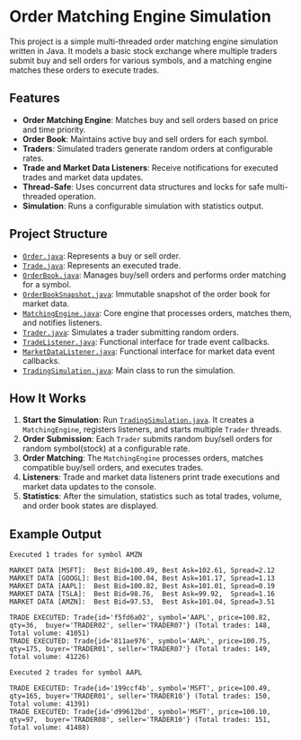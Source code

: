 # Order Matching Engine Simulation

This project is a simple multi-threaded order matching engine simulation written in Java. It models a basic stock exchange where multiple traders submit buy and sell orders for various symbols, and a matching engine matches these orders to execute trades.

## Features

- **Order Matching Engine**: Matches buy and sell orders based on price and time priority.
- **Order Book**: Maintains active buy and sell orders for each symbol.
- **Traders**: Simulated traders generate random orders at configurable rates.
- **Trade and Market Data Listeners**: Receive notifications for executed trades and market data updates.
- **Thread-Safe**: Uses concurrent data structures and locks for safe multi-threaded operation.
- **Simulation**: Runs a configurable simulation with statistics output.

## Project Structure

- [`Order.java`](Order.java): Represents a buy or sell order.
- [`Trade.java`](Trade.java): Represents an executed trade.
- [`OrderBook.java`](OrderBook.java): Manages buy/sell orders and performs order matching for a symbol.
- [`OrderBookSnapshot.java`](OrderBookSnapshot.java): Immutable snapshot of the order book for market data.
- [`MatchingEngine.java`](MatchingEngine.java): Core engine that processes orders, matches them, and notifies listeners.
- [`Trader.java`](Trader.java): Simulates a trader submitting random orders.
- [`TradeListener.java`](TradeListener.java): Functional interface for trade event callbacks.
- [`MarketDataListener.java`](MarketDataListener.java): Functional interface for market data event callbacks.
- [`TradingSimulation.java`](TradingSimulation.java): Main class to run the simulation.

## How It Works

1. **Start the Simulation**: Run [`TradingSimulation.java`](TradingSimulation.java). It creates a `MatchingEngine`, registers listeners, and starts multiple `Trader` threads.
2. **Order Submission**: Each `Trader` submits random buy/sell orders for random symbol(stock) at a configurable rate.
3. **Order Matching**: The `MatchingEngine` processes orders, matches compatible buy/sell orders, and executes trades.
4. **Listeners**: Trade and market data listeners print trade executions and market data updates to the console.
5. **Statistics**: After the simulation, statistics such as total trades, volume, and order book states are displayed.

## Example Output

```
Executed 1 trades for symbol AMZN

MARKET DATA [MSFT]:  Best Bid=100.49, Best Ask=102.61, Spread=2.12
MARKET DATA [GOOGL]: Best Bid=100.04, Best Ask=101.17, Spread=1.13
MARKET DATA [AAPL]:  Best Bid=100.82, Best Ask=101.01, Spread=0.19
MARKET DATA [TSLA]:  Best Bid=98.76,  Best Ask=99.92,  Spread=1.16
MARKET DATA [AMZN]:  Best Bid=97.53,  Best Ask=101.04, Spread=3.51

TRADE EXECUTED: Trade{id='f5fd6a02', symbol='AAPL', price=100.82, qty=36,  buyer='TRADER02', seller='TRADER07'} (Total trades: 148, Total volume: 41051)
TRADE EXECUTED: Trade{id='811ae976', symbol='AAPL', price=100.75, qty=175, buyer='TRADER01', seller='TRADER07'} (Total trades: 149, Total volume: 41226)

Executed 2 trades for symbol AAPL

TRADE EXECUTED: Trade{id='199ccf4b', symbol='MSFT', price=100.49, qty=165, buyer='TRADER01', seller='TRADER10'} (Total trades: 150, Total volume: 41391)
TRADE EXECUTED: Trade{id='d99612bd', symbol='MSFT', price=100.10, qty=97,  buyer='TRADER08', seller='TRADER10'} (Total trades: 151, Total volume: 41488)
```
